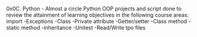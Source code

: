 0x0C. Python - Almost a circle
Python
OOP
projects and script done to review the attainment of learning objectives in the following course areas:
import 
-Exceptions 
-Class 
-Private attribute 
-Getter/setter 
-Class method 
-static method 
-inheritance
-Unitest
-Read/Write tpo files
